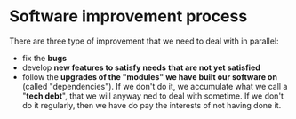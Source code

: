 # Software improvement process

There are three type of improvement that we need to deal with in parallel:  
- fix the **bugs**  
- develop **new features to satisfy needs** **that are not yet satisfied**  
- follow the **upgrades of the "modules" we have built our software on** \(called "dependencies"\). If we don't do it, we accumulate what we call a "**tech debt**", that we will anyway ned to deal with sometime. If we don't do it regularly, then we have do pay the interests of not having done it.

 

